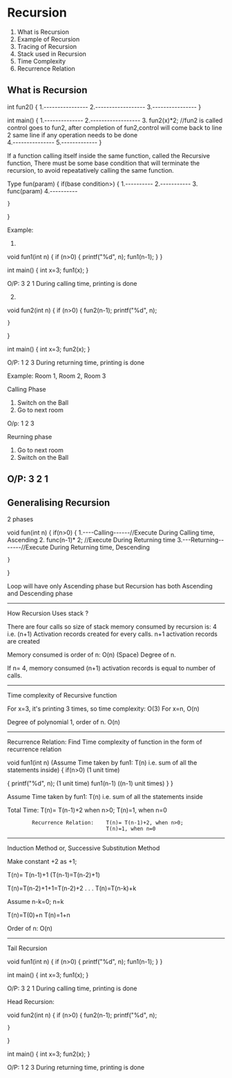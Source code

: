 # Recursion

1. What is Recursion
2. Example of Recursion
3. Tracing of Recursion
4. Stack used in Recursion
5. Time Complexity
6. Recurrence Relation



## What is Recursion

int fun2()
{
    1.----------------
    2.------------------
    3.----------------
}

int main()
{
    1.--------------
    2.------------------
    3. fun2(x)*2;  //fun2 is called control goes to fun2, after completion of fun2,control will come back to line 2 same line if any operation needs to be  done        
    4.---------------
    5.-------------
}



If a function calling itself inside the same function, called the Recursive function, There must be some base condition that will terminate the recursion, to avoid repeatatively calling the same function.


Type fun(param)
{
    if(base condition>)
    {
        1.----------
        2.-----------
        3. func(param)
        4.----------

    }
}


Example:

1.

void fun1(int n)
{
    if (n>0)
    {
        printf("%d", n);
        fun1(n-1);
    }
}

int main()
{
    int x=3;
    fun1(x);
}

O/P: 3 2 1
During calling time, printing is done

2.
void fun2(int n)
{
    if (n>0)
    {
        fun2(n-1);
        printf("%d", n);
      
    }
}

int main()
{
    int x=3;
    fun2(x);
}

O/P: 1 2 3
During returning time, printing is done




Example: Room 1, Room 2, Room 3

Calling Phase
1. Switch on the Ball
2. Go to next room

O/p: 1 2 3


Reurning phase
1. Go to next room
2. Switch on the Ball

O/P: 3 2 1
------------------------------------------------------------------------------


Generalising Recursion
---------------------------
2 phases


void fun(int n)
{
    if(n>0)
    {
        1.----Calling------//Execute During Calling time, Ascending
        2. func(n-1)* 2; //Execute During Returning time
        3.---Returning-------//Execute During Returning time, Descending

    }
}

Loop will have only Ascending phase but Recursion has both Ascending and Descending phase

----------------------------------------------------------------------------------
How Recursion Uses stack ?

There are four calls so size of stack memory consumed by recursion is: 4 i.e. (n+1)
Activation records created for every calls. n+1 activation records are created

Memory consumed is order of n: O(n) (Space)
Degree of n.

If n= 4, memory consumed (n+1) activation records is equal to number of calls.


----------------------------------------------------
Time complexity of Recursive function


For x=3, it's printing 3 times, so time complexity: O(3)
For x=n, O(n)

Degree of polynomial 1, order of n. O(n)

----------------------------------------
Recurrence Relation: Find Time complexity of function in the form of recurrence relation 

void fun1(int n) (Assume Time taken by fun1: T(n) i.e. sum of all the statements inside)
{
    if(n>0) (1 unit time)

{
    printf("%d", n); (1 unit time)
    fun1(n-1) ((n-1) unit times)
}
}


Assume Time taken by fun1: T(n) i.e. sum of all the statements inside

Total Time: T(n)= T(n-1)+2 when n>0;
            T(n)=1, when n=0


            Recurrence Relation:    T(n)= T(n-1)+2, when n>0;
                                    T(n)=1, when n=0

---------------------------------------------
Induction Method or, Successive Substitution Method

Make constant +2 as +1;

T(n)= T(n-1)+1  (T(n-1)=T(n-2)+1)

T(n)=T(n-2)+1+1=T(n-2)+2
.
.
.
T(n)=T(n-k)+k


Assume n-k=0; n=k

T(n)=T(0)+n
T(n)=1+n

Order of n: O(n)

------------------------------------
Tail Recursion



void fun1(int n)
{
    if (n>0)
    {
        printf("%d", n);
        fun1(n-1);
    }
}

int main()
{
    int x=3;
    fun1(x);
}

O/P: 3 2 1
During calling time, printing is done




Head Recursion:


void fun2(int n)
{
    if (n>0)
    {
        fun2(n-1);
        printf("%d", n);
      
    }
}

int main()
{
    int x=3;
    fun2(x);
}

O/P: 1 2 3
During returning time, printing is done